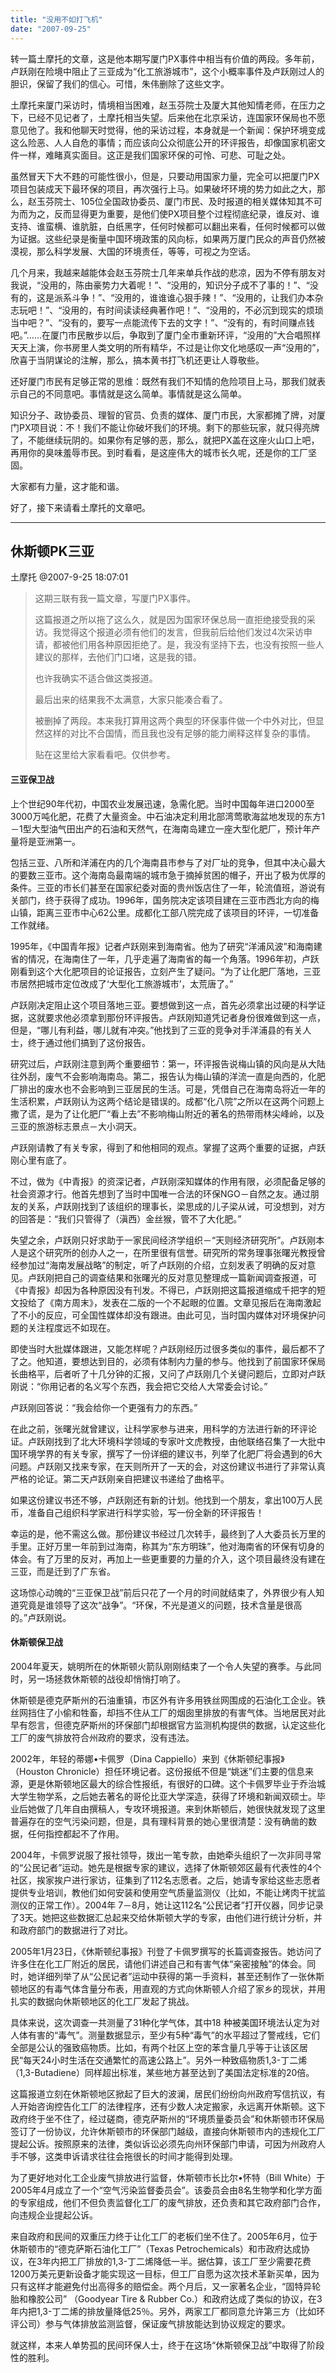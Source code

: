 ```yaml
---
title: "没用不如打飞机"
date: "2007-09-25"
---
```


转一篇土摩托的文章，这是他本期写厦门PX事件中相当有价值的两段。多年前，卢跃刚在险境中阻止了三亚成为“化工旅游城市”，这个小概率事件及卢跃刚过人的胆识，保留了我们的信心。可惜，朱伟删除了这些文字。

土摩托来厦门采访时，情境相当困难，赵玉芬院士及厦大其他知情老师，在压力之下，已经不见记者了，土摩托相当失望。后来他在北京采访，连国家环保局也不愿意见他了。我和他聊天时觉得，他的采访过程，本身就是一个新闻：保护环境变成这么险恶、人人自危的事情；而应该向公众彻底公开的环评报告，却像国家机密文件一样，难睹真实面目。这正是我们国家环保的可怜、可悲、可耻之处。

虽然冒天下大不韪的可能性很小，但是，只要动用国家力量，完全可以把厦门PX项目包装成天下最环保的项目，再次强行上马。如果破坏环境的势力如此之大，那么，赵玉芬院士、105位全国政协委员、厦门市民、及时报道的相关媒体知其不可为而为之，反而显得更为重要，是他们使PX项目整个过程彻底纪录，谁反对、谁支持、谁蛮横、谁肮脏，白纸黑字，任何时候都可以翻出来看，任何时候都可以做为证据。这些纪录是衡量中国环境政策的风向标，如果两万厦门民众的声音仍然被漠视，那么科学发展、大国的环境责任，等等，可视之为空话。

几个月来，我越来越能体会赵玉芬院士几年来单兵作战的悲凉，因为不停有朋友对我说，“没用的，陈由豪势力大着呢！”、“没用的，知识分子成不了事的！”、“没有的，这是派系斗争！”、“没用的，谁谁谁心狠手辣！”、“没用的，让我们办本杂志玩吧！”、“没用的，有时间读读经典著作吧！”、“没用的，不必沉到现实的烦琐当中吧？”、“没有的，要写一点能流传下去的文字！”、“没有的，有时间赚点钱吧。”……在厦门市民散步以后，争取到了厦门全市重新环评，“没用的”大合唱照样天天上演，你书房里人类文明的所有精华，不过是让你文化地感叹一声“没用的”，欣喜于当阴谋论的注解，那么，搞本黄书打飞机还更让人尊敬些。

还好厦门市民有足够正常的思维：既然有我们不知情的危险项目上马，那我们就表示自己的不同意吧。事情就是这么简单。事情就是这么简单。

知识分子、政协委员、理智的官员、负责的媒体、厦门市民，大家都摊了牌，对厦门PX项目说：不！我们不能让你破坏我们的环境。剩下的那些玩家，就只得亮牌了，不能继续玩阴的。如果你有足够的恶，那么，就把PX盖在这座火山口上吧，再用你的臭味羞辱市民。到时看看，是这座伟大的城市长久呢，还是你的工厂坚固。

大家都有力量，这才能和谐。

好了，接下来请看土摩托的文章吧。

* * *

## 休斯顿PK三亚

土摩托 @2007-9-25 18:07:01 

> 这期三联有我一篇文章，写厦门PX事件。  
>   
> 这篇报道之所以拖了这么久，就是因为国家环保总局一直拒绝接受我的采访。我觉得这个报道必须有他们的发言，但我前后给他们发过4次采访申请，都被他们用各种原因拒绝了。是，我没有坚持下去，也没有按照一些人建议的那样，去他们门口堵，这是我的错。  
>   
> 也许我确实不适合做这类报道。  
>   
> 最后出来的结果我不太满意，大家只能凑合看了。  
>   
> 被删掉了两段。本来我打算用这两个典型的环保事件做一个中外对比，但显然这样的对比不合国情，而且我也没有足够的能力阐释这样复杂的事情。  
>   
> 贴在这里给大家看看吧。仅供参考。

#### 三亚保卫战

上个世纪90年代初，中国农业发展迅速，急需化肥。当时中国每年进口2000至3000万吨化肥，花费了大量资金。中石油决定利用北部湾莺歌海盆地发现的东方1－1型大型油气田出产的石油和天然气，在海南岛建立一座大型化肥厂，预计年产量将是亚洲第一。  
  
包括三亚、八所和洋浦在内的几个海南县市参与了对厂址的竞争，但其中决心最大的要数三亚市。这个海南岛最南端的城市急于摘掉贫困的帽子，开出了极为优厚的条件。三亚的市长们甚至在国家纪委对面的贵州饭店住了一年，轮流值班，游说有关部门，终于获得了成功。1996年，国务院决定该项目建在三亚市西北方向的梅山镇，距离三亚市中心62公里。成都化工部八院完成了该项目的环评，一切准备工作就绪。  
  
1995年，《中国青年报》记者卢跃刚来到海南省。他为了研究“洋浦风波”和海南建省的情况，在海南住了一年，几乎走遍了海南省的每一个角落。1996年初，卢跃刚看到这个大化肥项目的论证报告，立刻产生了疑问。“为了让化肥厂落地，三亚市居然把城市定位改成了‘大型化工旅游城市’，太荒唐了。”  
  
卢跃刚决定阻止这个项目落地三亚。要想做到这一点，首先必须拿出过硬的科学证据，这就要求他必须拿到那份环评报告。卢跃刚知道凭记者身份很难做到这一点，但是，“哪儿有利益，哪儿就有冲突。”他找到了三亚的竞争对手洋浦县的有关人士，终于通过他们搞到了这份报告。  
  
研究过后，卢跃刚注意到两个重要细节：第一，环评报告说梅山镇的风向是从大陆往外刮，废气不会影响海南岛。第二，报告认为梅山镇的洋流一直是向西的，化肥厂排出的废水也不会影响到三亚居民的生活。可是，凭借自己在海南岛将近一年的生活积累，卢跃刚认为这两个结论是错误的。成都“化八院”之所以在这两个问题上撒了谎，是为了让化肥厂“看上去”不影响梅山附近的著名的热带雨林尖峰岭，以及三亚的旅游标志景点－大小洞天。  
  
卢跃刚请教了有关专家，得到了和他相同的观点。掌握了这两个重要的证据，卢跃刚心里有底了。  
  
不过，做为《中青报》的资深记者，卢跃刚深知媒体的作用有限，必须配备足够的社会资源才行。他首先想到了当时中国唯一合法的环保NGO－自然之友。通过朋友的关系，卢跃刚找到了该组织的理事长，梁思成的儿子梁从诫，可没想到，对方的回答是：“我们只管得了（滇西）金丝猴，管不了大化肥。”  
  
失望之余，卢跃刚只好求助于一家民间经济学组织－“天则经济研究所”。卢跃刚本人是这个研究所的创办人之一，在所里很有信誉。研究所的常务理事张曙光教授曾经参加过“海南发展战略”的制定，听了卢跃刚的介绍，立刻发表了明确的反对意见。卢跃刚把自己的调查结果和张曙光的反对意见整理成一篇新闻调查报道，可《中青报》却因为各种原因没有刊发。不得已，卢跃刚把这篇报道缩成千把字的短文投给了《南方周末》，发表在二版的一个不起眼的位置。文章见报后在海南激起了不小的反应，可全国性媒体却没有跟进。由此可见，当时国内媒体对环境保护问题的关注程度远不如现在。  
  
即使当时大批媒体跟进，又能怎样呢？卢跃刚经历过很多类似的事件，最后都不了了之。他知道，要想达到目的，必须有体制内力量的参与。他找到了前国家环保局长曲格平，后者听了十几分钟的汇报，又问了卢跃刚几个关键问题后，立即对卢跃刚说：“你用记者的名义写个东西，我会把它交给人大常委会讨论。”  
  
卢跃刚回答说：“我会给你一个更强有力的东西。”  
  
在此之前，张曙光就曾建议，让科学家参与进来，用科学的方法进行新的环评论证。卢跃刚找到了北大环境科学领域的专家叶文虎教授，由他联络召集了一大批中国环境学界的有关专家，撰写了一份详细的建议书，列举了化肥厂将会遇到的6大问题。卢跃刚又找来专家，在天则所开了一天的会，对这份建议书进行了非常认真严格的论证。第二天卢跃刚亲自把建议书递给了曲格平。  
  
如果这份建议书还不够，卢跃刚还有新的计划。他找到一个朋友，拿出100万人民币，准备自己组织科学家进行科学实验，写一份全新的环评报告！  
  
幸运的是，他不需这么做。那份建议书经过几次转手，最终到了人大委员长万里的手里。正好万里一年前到过海南，称其为“东方明珠”，他对海南省的环保有切身的体会。有了万里的反对，再加上一些更重要的力量的介入，这个项目最终没有建在三亚，而是迁到了广东省。  
  
这场惊心动魄的“三亚保卫战”前后只花了一个月的时间就结束了，外界很少有人知道究竟是谁领导了这次“战争”。“环保，不光是道义的问题，技术含量是很高的。”卢跃刚说。

#### 休斯顿保卫战

2004年夏天，姚明所在的休斯顿火箭队刚刚结束了一个令人失望的赛季。与此同时，另一场拯救休斯顿的战役却悄悄打响了。  
  
休斯顿是德克萨斯州的石油重镇，市区外有许多用铁丝网围成的石油化工企业。铁丝网挡住了小偷和牲畜，却挡不住从工厂的烟囱里排放的有害气体。当地居民对此早有怨言，但德克萨斯州的环保部门却根据官方监测机构提供的数据，认定这些化工厂的废气排放符合州政府的要求，没有违法。  
  
2002年，年轻的蒂娜•卡佩罗（Dina Cappiello）来到《休斯顿纪事报》（Houston Chronicle）担任环境记者。这份报纸不但是“姚迷”们主要的信息来源，更是休斯顿地区最大的综合性报纸，有很好的口碑。这个卡佩罗毕业于乔治城大学生物学系，之后她去著名的哥伦比亚大学深造，获得了环境和新闻双硕士。毕业后她做了几年自由撰稿人，专攻环境报道。来到休斯顿后，她很快就发现了这里普遍存在的空气污染问题，但是，具有理科背景的她心里很清楚：没有确凿的数据，任何指控都起不了作用。  
  
2004年，卡佩罗说服了报社领导，拨出一笔专款，由她牵头组织了一次非同寻常的“公民记者”运动。她先是根据专家的建议，选择了休斯顿郊区最有代表性的4个社区，挨家挨户进行家访，征集到了112名志愿者。之后，她请专家给这些志愿者提供专业培训，教他们如何安装和使用空气质量监测仪（比如，不能让烤肉干扰监测仪的正常工作）。2004年 7－8月，她让这112名“公民记者”打开仪器，同步记录了3天。她把这些数据汇总起来交给休斯顿大学的专家，由他们进行统计分析，并和政府部门的数据进行了对比。  
  
2005年1月23日，《休斯顿纪事报》刊登了卡佩罗撰写的长篇调查报告。她访问了许多住在化工厂附近的居民，请他们讲述自己和有害气体“亲密接触”的体会。同时，她详细列举了从“公民记者”运动中获得的第一手资料，甚至还制作了一张休斯顿地区的有毒气体含量分布表，用直观的方式向休斯顿人介绍了家乡的现状，并用扎实的数据向休斯顿地区的化工厂发起了挑战。  
  
具体来说，这次调查一共测量了31种化学气体，其中18 种被美国环境法认定为对人体有害的“毒气”。测量数据显示，至少有5种“毒气”的水平超过了警戒线，它们全部是公认的强致癌物质。比如，有两个社区上空的苯含量几乎等于让该区居民“每天24小时生活在交通繁忙的高速公路上”。另外一种致癌物质1,3-丁二烯（1,3-Butadiene）同样超出标准，某些地方甚至达到了美国法定标准的20倍。  
  
这篇报道立刻在休斯顿地区掀起了巨大的波澜，居民们纷纷向州政府写信抗议，有人开始咨询控告化工厂的法律程序，还有少数人决定搬家，永远离开休斯顿。这下政府终于坐不住了，经过磋商，德克萨斯州的“环境质量委员会”和休斯顿市环保局签订了一份协议，允许休斯顿市的环保部门越级，直接向休斯顿市内的违规化工厂提起公诉。按照原来的法律，类似诉讼必须先向州环保部门申请，可因为州政府人手不够，这类申诉请求往往会拖很长的时间才能得到处理。  
  
为了更好地对化工企业废气排放进行监督，休斯顿市长比尔•怀特（Bill White）于2005年4月成立了一个“空气污染监督委员会”。该委员会由8名生物学和化学方面的专家组成，他们不但负责监督化工厂的废气排放，还负责和其它政府部门合作，向违规企业提起公诉。  
  
来自政府和民间的双重压力终于让化工厂的老板们坐不住了。2005年6月，位于休斯顿市的“德克萨斯石油化工厂”（Texas Petrochemicals）和市政府达成协议，在3年内把工厂排放的1,3-丁二烯降低一半。据估算，该工厂至少需要花费1200万美元更新设备才能实现这一目标，但工厂自愿为这次技术革新买单，因为只有这样才能避免付出高得多的赔偿金。两个月后，又一家著名企业，“固特异轮胎和橡胶公司” （Goodyear Tire & Rubber Co.）和政府达成了类似的协议，在3年内把1,3-丁二烯的排放量降低25％。另外，两家工厂都同意允许第三方（比如环评公司）参与气体排放监测监督，保证废气排放能达到协议规定的要求。  
  
就这样，本来人单势孤的民间环保人士，终于在这场“休斯顿保卫战”中取得了阶段性的胜利。
